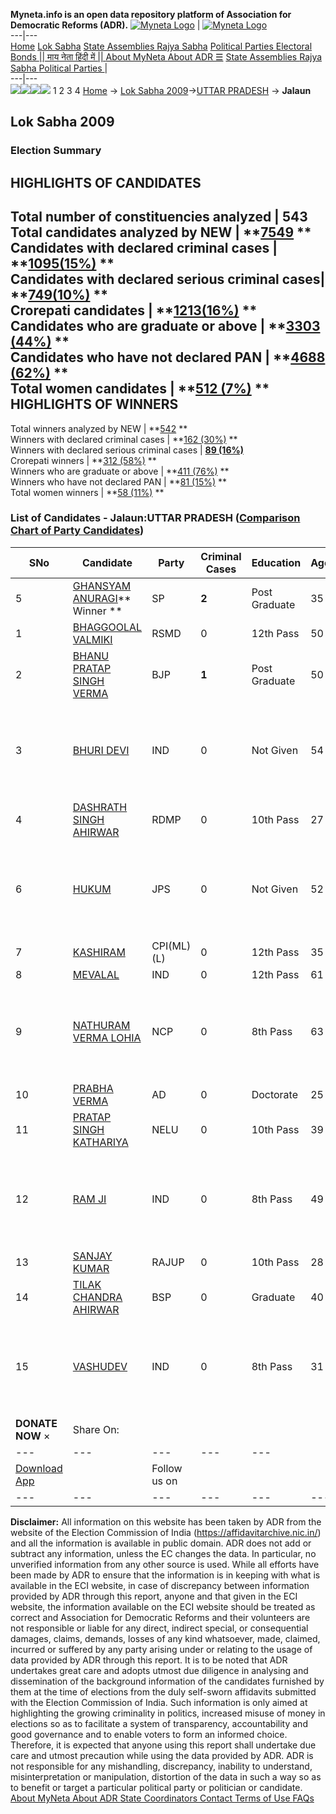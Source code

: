 **Myneta.info is an open data repository platform of Association for Democratic Reforms (ADR).**
[![Myneta Logo](https://www.myneta.info/lib/img/myneta-logo.png)](https://www.myneta.info/) | [![Myneta Logo](https://www.myneta.info/lib/img/adr-logo.png)](https://adrindia.org)  
---|---  
[Home](https://www.myneta.info/) [Lok Sabha](https://www.myneta.info/#ls "Lok Sabha") [ State Assemblies ](https://www.myneta.info/#sa "State Assemblies") [Rajya Sabha](https://www.myneta.info/#rs "Rajya Sabha") [Political Parties ](https://www.myneta.info/party "Political Parties") [ Electoral Bonds ](https://www.myneta.info/electoral_bonds "Electoral Bonds") [ || माय नेता हिंदी में || ](https://translate.google.co.in/translate?prev=hp&hl=en&js=y&u=www.myneta.info&sl=en&tl=hi&history_state0=) [ About MyNeta ](https://adrindia.org/content/about-myneta) [ About ADR ](https://adrindia.org/about-adr/who-we-are) [☰](javascript:void\(0\))
[ State Assemblies ](https://www.myneta.info/#sa "State Assemblies") [ Rajya Sabha ](https://www.myneta.info/#rs "Rajya Sabha") [ Political Parties ](https://www.myneta.info/party "Political Parties")
|   
---|---  
![](https://www.myneta.info/lib/img/banner/banner-1.png)![](https://www.myneta.info/lib/img/banner/banner-2.png)![](https://www.myneta.info/lib/img/banner/banner-3.png)![](https://www.myneta.info/lib/img/banner/banner-4.png)
1  2  3  4 
[Home](https://www.myneta.info/) → [Lok Sabha 2009](https://www.myneta.info/ls2009/)→[UTTAR PRADESH](https://www.myneta.info/ls2009/index.php?action=show_constituencies&state_id=24) → **Jalaun**
### 
## Lok Sabha 2009
###  Election Summary 
HIGHLIGHTS OF CANDIDATES  
---  
Total number of constituencies analyzed |  543   
Total candidates analyzed by NEW | **[7549](https://www.myneta.info/ls2009/index.php?action=summary&subAction=candidates_analyzed&sort=candidate#summary) **  
Candidates with declared criminal cases | **[1095(15%)](https://www.myneta.info/ls2009/index.php?action=summary&subAction=crime&sort=candidate#summary) **  
Candidates with declared serious criminal cases| **[749(10%)](https://www.myneta.info/ls2009/index.php?action=summary&subAction=serious_crime&sort=candidate#summary) **  
Crorepati candidates | **[1213(16%)](https://www.myneta.info/ls2009/index.php?action=summary&subAction=crorepati&sort=candidate#summary) **  
Candidates who are graduate or above | **[3303 (44%)](https://www.myneta.info/ls2009/index.php?action=summary&subAction=education&sort=candidate#summary) **  
Candidates who have not declared PAN | **[4688 (62%)](https://www.myneta.info/ls2009/index.php?action=summary&subAction=without_pan&sort=candidate#summary) **  
Total women candidates | **[512 (7%)](https://www.myneta.info/ls2009/index.php?action=summary&subAction=women_candidate&sort=candidate#summary) **  
HIGHLIGHTS OF WINNERS  
---  
Total winners analyzed by NEW | **[542](https://www.myneta.info/ls2009/index.php?action=summary&subAction=winner_analyzed&sort=candidate#summary) **  
Winners with declared criminal cases | **[162 (30%)](https://www.myneta.info/ls2009/index.php?action=summary&subAction=winner_crime&sort=candidate#summary) **  
Winners with declared serious criminal cases | **[89 (16%)](https://www.myneta.info/ls2009/index.php?action=summary&subAction=winner_serious_crime&sort=candidate#summary)**  
Crorepati winners | **[312 (58%)](https://www.myneta.info/ls2009/index.php?action=summary&subAction=winner_crorepati&sort=candidate#summary) **  
Winners who are graduate or above | **[411 (76%)](https://www.myneta.info/ls2009/index.php?action=summary&subAction=winner_education&sort=candidate#summary) **  
Winners who have not declared PAN | **[81 (15%)](https://www.myneta.info/ls2009/index.php?action=summary&subAction=winner_without_pan&sort=candidate#summary) **  
Total women winners | **[58 (11%)](https://www.myneta.info/ls2009/index.php?action=summary&subAction=winner_women&sort=candidate#summary) **  
### List of Candidates - Jalaun:UTTAR PRADESH ([Comparison Chart of Party Candidates](https://www.myneta.info/ls2009/comparisonchart.php?constituency_id=351))
SNo | Candidate| Party| Criminal Cases| Education| Age| Total Assets| Liabilities  
---|---|---|---|---|---|---|---  
5  | [GHANSYAM ANURAGI](https://www.myneta.info/ls2009/candidate.php?candidate_id=5662)** Winner ** | SP | **2** | Post Graduate| 35 | Rs 63,50,833 ~ 63 Lacs+ | Rs 0 ~   
1  | [BHAGGOOLAL VALMIKI](https://www.myneta.info/ls2009/candidate.php?candidate_id=5671) | RSMD | 0 | 12th Pass| 50 | Rs 2,54,323 ~ 2 Lacs+ | Rs 0 ~   
2  | [BHANU PRATAP SINGH VERMA](https://www.myneta.info/ls2009/candidate.php?candidate_id=5665) | BJP | **1** | Post Graduate| 50 | Rs 14,91,809 ~ 14 Lacs+ | Rs 1,15,000 ~ 1 Lacs+  
3  | [BHURI DEVI](https://www.myneta.info/ls2009/candidate.php?candidate_id=5674) | IND | 0 | Not Given| 54 | ![](https://myneta.info/image_v2.php?myneta_folder=ls2009&candidate_id=5674&col=ta) | ![](https://myneta.info/image_v2.php?myneta_folder=ls2009&candidate_id=5674&col=lia)  
4  | [DASHRATH SINGH AHIRWAR](https://www.myneta.info/ls2009/candidate.php?candidate_id=5668) | RDMP | 0 | 10th Pass| 27 | Rs 1,30,000 ~ 1 Lacs+ | Rs 60,000 ~ 60 Thou+  
6  | [HUKUM](https://www.myneta.info/ls2009/candidate.php?candidate_id=5673) | JPS | 0 | Not Given| 52 | ![](https://myneta.info/image_v2.php?myneta_folder=ls2009&candidate_id=5673&col=ta) | ![](https://myneta.info/image_v2.php?myneta_folder=ls2009&candidate_id=5673&col=lia)  
7  | [KASHIRAM](https://www.myneta.info/ls2009/candidate.php?candidate_id=5667) | CPI(ML)(L) | 0 | 12th Pass| 35 | Rs 73,020 ~ 73 Thou+ | Rs 0 ~   
8  | [MEVALAL](https://www.myneta.info/ls2009/candidate.php?candidate_id=5675) | IND | 0 | 12th Pass| 61 | Rs 7,01,000 ~ 7 Lacs+ | Rs 0 ~   
9  | [NATHURAM VERMA LOHIA](https://www.myneta.info/ls2009/candidate.php?candidate_id=5664) | NCP | 0 | 8th Pass| 63 | ![](https://myneta.info/image_v2.php?myneta_folder=ls2009&candidate_id=5664&col=ta) | ![](https://myneta.info/image_v2.php?myneta_folder=ls2009&candidate_id=5664&col=lia)  
10  | [PRABHA VERMA](https://www.myneta.info/ls2009/candidate.php?candidate_id=5670) | AD | 0 | Doctorate| 25 | Rs 11,80,000 ~ 11 Lacs+ | Rs 0 ~   
11  | [PRATAP SINGH KATHARIYA](https://www.myneta.info/ls2009/candidate.php?candidate_id=5669) | NELU | 0 | 10th Pass| 39 | Rs 81,500 ~ 81 Thou+ | Rs 0 ~   
12  | [RAM JI](https://www.myneta.info/ls2009/candidate.php?candidate_id=5676) | IND | 0 | 8th Pass| 49 | ![](https://myneta.info/image_v2.php?myneta_folder=ls2009&candidate_id=5676&col=ta) | ![](https://myneta.info/image_v2.php?myneta_folder=ls2009&candidate_id=5676&col=lia)  
13  | [SANJAY KUMAR](https://www.myneta.info/ls2009/candidate.php?candidate_id=5672) | RAJUP | 0 | 10th Pass| 28 | Rs 11,000 ~ 11 Thou+ | Rs 0 ~   
14  | [TILAK CHANDRA AHIRWAR](https://www.myneta.info/ls2009/candidate.php?candidate_id=5663) | BSP | 0 | Graduate| 40 | Rs 44,43,000 ~ 44 Lacs+ | Rs 5,00,000 ~ 5 Lacs+  
15  | [VASHUDEV](https://www.myneta.info/ls2009/candidate.php?candidate_id=5677) | IND | 0 | 8th Pass| 31 | ![](https://myneta.info/image_v2.php?myneta_folder=ls2009&candidate_id=5677&col=ta) | ![](https://myneta.info/image_v2.php?myneta_folder=ls2009&candidate_id=5677&col=lia)  
|  **DONATE NOW** × |  Share On:  | [](https://api.whatsapp.com/send?text=https%3A%2F%2Fmyneta.info%2Fpunjab2022%2Findex.php%3Faction%3Dshow_constituencies%26state_id%3D19) | [](https://www.facebook.com/sharer/sharer.php?u=https%3A%2F%2Fmyneta.info%2Fpunjab2022%2Findex.php%3Faction%3Dshow_constituencies%26state_id%3D19) | [](https://twitter.com/share?url=https%3A%2F%2Fmyneta.info%2Fpunjab2022%2Findex.php%3Faction%3Dshow_constituencies%26state_id%3D19)  
---|---|---|---|---  
| [ Download App ](https://play.google.com/store/apps/details?id=com.webrosoft.myneta1&pcampaignid=pcampaignidMKT-Other-global-all-co-prtnr-py-PartBadge-Mar2515-1) | [](https://play.google.com/store/apps/details?id=com.webrosoft.myneta1&pcampaignid=pcampaignidMKT-Other-global-all-co-prtnr-py-PartBadge-Mar2515-1) |  Follow us on  | [](https://www.facebook.com/adrindia.org/) | [](https://twitter.com/adrspeaks) | [](https://groups.google.com/g/national-election-watch?hl=en&pli=1) | [](https://www.instagram.com/adrspeaks/) | [](https://www.youtube.com/user/adrspeaks) | [](https://sharechat.com/profile/adrspeaks)  
---|---|---|---|---|---|---|---|---  
**Disclaimer:** All information on this website has been taken by ADR from the website of the Election Commission of India (https://affidavitarchive.nic.in/) and all the information is available in public domain. ADR does not add or subtract any information, unless the EC changes the data. In particular, no unverified information from any other source is used. While all efforts have been made by ADR to ensure that the information is in keeping with what is available in the ECI website, in case of discrepancy between information provided by ADR through this report, anyone and that given in the ECI website, the information available on the ECI website should be treated as correct and Association for Democratic Reforms and their volunteers are not responsible or liable for any direct, indirect special, or consequential damages, claims, demands, losses of any kind whatsoever, made, claimed, incurred or suffered by any party arising under or relating to the usage of data provided by ADR through this report. It is to be noted that ADR undertakes great care and adopts utmost due diligence in analysing and dissemination of the background information of the candidates furnished by them at the time of elections from the duly self-sworn affidavits submitted with the Election Commission of India. Such information is only aimed at highlighting the growing criminality in politics, increased misuse of money in elections so as to facilitate a system of transparency, accountability and good governance and to enable voters to form an informed choice. Therefore, it is expected that anyone using this report shall undertake due care and utmost precaution while using the data provided by ADR. ADR is not responsible for any mishandling, discrepancy, inability to understand, misinterpretation or manipulation, distortion of the data in such a way so as to benefit or target a particular political party or politician or candidate. 
[ About MyNeta ](https://adrindia.org/content/about-myneta) [ About ADR ](https://adrindia.org/about-adr/who-we-are) [ State Coordinators ](https://adrindia.org/about-adr/state-coordinators) [ Contact ](https://adrindia.org/contact-us) [ Terms of Use ](https://adrindia.org/content/adr-terms-use) [ FAQs ](https://adrindia.org/content/faqs)
